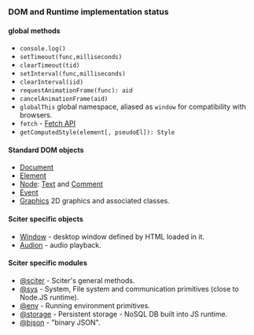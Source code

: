### DOM and Runtime implementation status

#### global methods

* `console.log()`
* `setTimeout(func,milliseconds)`
* `clearTimeout(tid)`
* `setInterval(func,milliseconds)`
* `clearInterval(iid)`
* `requestAnimationFrame(func): aid`
* `cancelAnimationFrame(aid)`
* `globalThis` global namespace, aliased as `window` for compatibility with browsers.
* `fetch` - [Fetch API](https://developer.mozilla.org/en-US/docs/Web/API/Fetch_API)
* `getComputedStyle(element[, pseudoEl]): Style`

#### Standard DOM objects

* [Document](Document.md)
* [Element](Element.md)
* [Node](Node.md): [Text](Node.md#Text) and [Comment](Node.md#Comment)
* [Event](Event.md)
* [Graphics](Graphics.md) 2D graphics and associated classes.

#### Sciter specific objects

* [Window](Window.md) - desktop window defined by HTML loaded in it. 
* [Audion](Audio.md) - audio playback. 

#### Sciter specific modules

* [@sciter](module-sciter.md) - Sciter's general methods.
* [@sys](module-sys.md) - System, File system and communication primitives (close to Node.JS runtime).
* [@env](module-env.md) - Running environment primitives.
* [@storage](storage/README.md) - Persistent storage - NoSQL DB built into JS runtime.
* [@bjson](mpdule-bjson.md) - "binary JSON".

